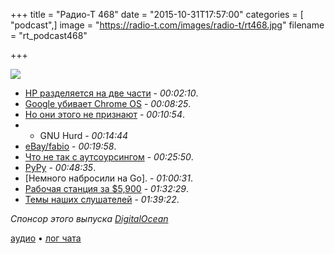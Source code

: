 +++
title = "Радио-Т 468"
date = "2015-10-31T17:57:00"
categories = [ "podcast",]
image = "https://radio-t.com/images/radio-t/rt468.jpg"
filename = "rt_podcast468"

+++

![](https://radio-t.com/images/radio-t/rt468.jpg)

- [HP разделяется на две части](http://www.apnewsarchive.com/2015/Pioneering-tech-giant-Hewlett-Packard-is-splitting-in-2-this-weekend/id-79e4eba216504051972b89) - *00:02:10*.
- [Google убивает Chrome OS](http://www.theverge.com/2015/10/29/9639950/google-combining-android-chromeos-report) - *00:08:25*.
- [Но они этого не признают](http://www.theverge.com/2015/10/30/9641952/google-chrome-os-not-dead-hiroshi-lockheimer) - *00:10:54*.
- * GNU Hurd - *00:14:44*
- [eBay/fabio](https://github.com/eBay/fabio) - *00:19:58*.
- [Что не так с аутсоурсингом](http://www.yegor256.com/2015/10/27/outsourcing-doesnt-work.html) - *00:25:50*.
- [PyPy](http://morepypy.blogspot.com/2015/10/pypy-400-released-jit-with-simd.html) - *00:48:35*.
- [Немного набросили на Go]. - *01:00:31*.
- [Рабочая станция за $5,900](http://mashable.com/2015/10/28/altwork-station-laying-down/) - *01:32:29*.
- [Темы наших слушателей](https://radio-t.com/p/2015/10/27/prep-468/) - *01:39:22*.

_Спонсор этого выпуска [DigitalOcean](https://do.co/radiot)_

[аудио](https://cdn.radio-t.com/rt_podcast468.mp3) • [лог чата](http://chat.radio-t.com/logs/radio-t-468.html)
<audio src="https://cdn.radio-t.com/rt_podcast468.mp3" preload="none"></audio>
